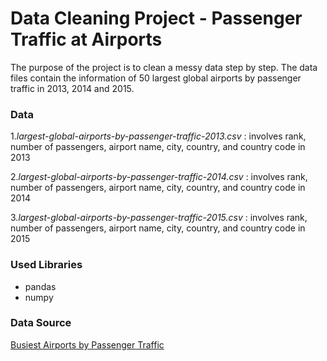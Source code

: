 # Data Cleaning Project - Passenger Traffic at Airports
The purpose of the project is to clean a messy data step by step. The data files contain the information of 50 largest global airports by passenger traffic in 2013, 2014 and 2015. 
 

### Data
1._largest-global-airports-by-passenger-traffic-2013.csv_ : involves rank, number of passengers, airport name, city, country, 
and country code in 2013

2._largest-global-airports-by-passenger-traffic-2014.csv_ : involves rank, number of passengers, airport name, city, country, 
and country code in 2014

3._largest-global-airports-by-passenger-traffic-2015.csv_ : involves rank, number of passengers, airport name, city, country, 
and country code in 2015

### Used Libraries
* pandas
* numpy


### Data Source
[Busiest Airports by Passenger Traffic](https://data.world/datagov-uk/2ecd2a35-fc85-4cd9-b1e7-3a8f92d76fd7)
